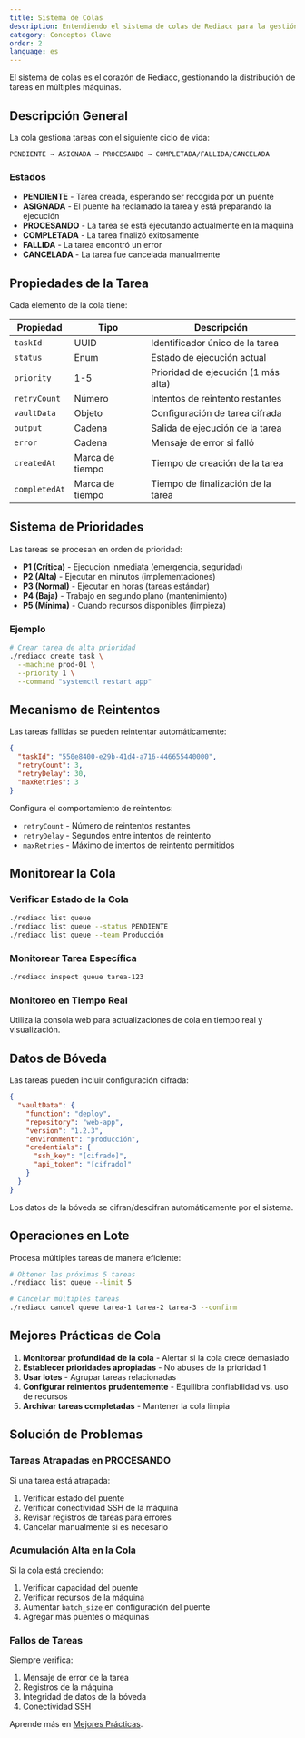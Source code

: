 ```yaml
---
title: Sistema de Colas
description: Entendiendo el sistema de colas de Rediacc para la gestión y ejecución de tareas.
category: Conceptos Clave
order: 2
language: es
---
```


El sistema de colas es el corazón de Rediacc, gestionando la distribución de tareas en múltiples máquinas.

## Descripción General

La cola gestiona tareas con el siguiente ciclo de vida:

```
PENDIENTE → ASIGNADA → PROCESANDO → COMPLETADA/FALLIDA/CANCELADA
```

### Estados

- **PENDIENTE** - Tarea creada, esperando ser recogida por un puente
- **ASIGNADA** - El puente ha reclamado la tarea y está preparando la ejecución
- **PROCESANDO** - La tarea se está ejecutando actualmente en la máquina
- **COMPLETADA** - La tarea finalizó exitosamente
- **FALLIDA** - La tarea encontró un error
- **CANCELADA** - La tarea fue cancelada manualmente

## Propiedades de la Tarea

Cada elemento de la cola tiene:

| Propiedad | Tipo | Descripción |
|----------|------|-------------|
| `taskId` | UUID | Identificador único de la tarea |
| `status` | Enum | Estado de ejecución actual |
| `priority` | 1-5 | Prioridad de ejecución (1 más alta) |
| `retryCount` | Número | Intentos de reintento restantes |
| `vaultData` | Objeto | Configuración de tarea cifrada |
| `output` | Cadena | Salida de ejecución de la tarea |
| `error` | Cadena | Mensaje de error si falló |
| `createdAt` | Marca de tiempo | Tiempo de creación de la tarea |
| `completedAt` | Marca de tiempo | Tiempo de finalización de la tarea |

## Sistema de Prioridades

Las tareas se procesan en orden de prioridad:

- **P1 (Crítica)** - Ejecución inmediata (emergencia, seguridad)
- **P2 (Alta)** - Ejecutar en minutos (implementaciones)
- **P3 (Normal)** - Ejecutar en horas (tareas estándar)
- **P4 (Baja)** - Trabajo en segundo plano (mantenimiento)
- **P5 (Mínima)** - Cuando recursos disponibles (limpieza)

### Ejemplo

```bash
# Crear tarea de alta prioridad
./rediacc create task \
  --machine prod-01 \
  --priority 1 \
  --command "systemctl restart app"
```

## Mecanismo de Reintentos

Las tareas fallidas se pueden reintentar automáticamente:

```json
{
  "taskId": "550e8400-e29b-41d4-a716-446655440000",
  "retryCount": 3,
  "retryDelay": 30,
  "maxRetries": 3
}
```

Configura el comportamiento de reintentos:

- `retryCount` - Número de reintentos restantes
- `retryDelay` - Segundos entre intentos de reintento
- `maxRetries` - Máximo de intentos de reintento permitidos

## Monitorear la Cola

### Verificar Estado de la Cola

```bash
./rediacc list queue
./rediacc list queue --status PENDIENTE
./rediacc list queue --team Producción
```

### Monitorear Tarea Específica

```bash
./rediacc inspect queue tarea-123
```

### Monitoreo en Tiempo Real

Utiliza la consola web para actualizaciones de cola en tiempo real y visualización.

## Datos de Bóveda

Las tareas pueden incluir configuración cifrada:

```json
{
  "vaultData": {
    "function": "deploy",
    "repository": "web-app",
    "version": "1.2.3",
    "environment": "producción",
    "credentials": {
      "ssh_key": "[cifrado]",
      "api_token": "[cifrado]"
    }
  }
}
```

Los datos de la bóveda se cifran/descifran automáticamente por el sistema.

## Operaciones en Lote

Procesa múltiples tareas de manera eficiente:

```bash
# Obtener las próximas 5 tareas
./rediacc list queue --limit 5

# Cancelar múltiples tareas
./rediacc cancel queue tarea-1 tarea-2 tarea-3 --confirm
```

## Mejores Prácticas de Cola

1. **Monitorear profundidad de la cola** - Alertar si la cola crece demasiado
2. **Establecer prioridades apropiadas** - No abuses de la prioridad 1
3. **Usar lotes** - Agrupar tareas relacionadas
4. **Configurar reintentos prudentemente** - Equilibra confiabilidad vs. uso de recursos
5. **Archivar tareas completadas** - Mantener la cola limpia

## Solución de Problemas

### Tareas Atrapadas en PROCESANDO

Si una tarea está atrapada:

1. Verificar estado del puente
2. Verificar conectividad SSH de la máquina
3. Revisar registros de tareas para errores
4. Cancelar manualmente si es necesario

### Acumulación Alta en la Cola

Si la cola está creciendo:

1. Verificar capacidad del puente
2. Verificar recursos de la máquina
3. Aumentar `batch_size` en configuración del puente
4. Agregar más puentes o máquinas

### Fallos de Tareas

Siempre verifica:

1. Mensaje de error de la tarea
2. Registros de la máquina
3. Integridad de datos de la bóveda
4. Conectividad SSH

Aprende más en [Mejores Prácticas](/es/blog/buenas-practicas-gestion-tareas-distribuidas).
